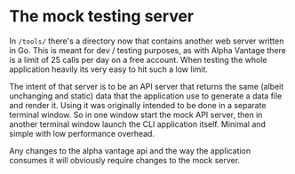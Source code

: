 # The mock testing server

In `/tools/` there's a directory now that contains another web server written in Go. This is meant for dev / testing purposes, as with Alpha Vantage there is a limit of 25 calls per day on a free account. When testing the whole application heavily its very easy to hit such a low limit.

The intent of that server is to be an API server that returns the same (albeit unchanging and static) data that the application use to generate a data file and render it. Using it was originally intended to be done in a separate terminal window. So in one window start the mock API server, then in another terminal window launch the CLI application itself. Minimal and simple with low performance overhead.

Any changes to the alpha vantage api and the way the application consumes it will obviously require changes to the mock server.